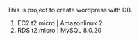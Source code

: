 This is project to create wordpress with DB.

1) EC2 t2.micro | Amazonlinux 2
2) RDS t2.micro | MySQL 8.0.20
